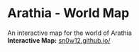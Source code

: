# Arathia - World Map 

An interactive map for the world of Arathia                                                                                    
**Interactive Map:** [sn0w12.github.io/](https://sn0w12.github.io/)
